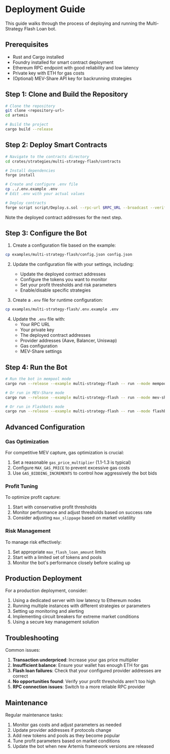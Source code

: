 # Deployment Guide

This guide walks through the process of deploying and running the Multi-Strategy Flash Loan bot.

## Prerequisites

- Rust and Cargo installed
- Foundry installed for smart contract deployment
- Ethereum RPC endpoint with good reliability and low latency
- Private key with ETH for gas costs
- (Optional) MEV-Share API key for backrunning strategies

## Step 1: Clone and Build the Repository

```bash
# Clone the repository
git clone <repository-url>
cd artemis

# Build the project
cargo build --release
```

## Step 2: Deploy Smart Contracts

```bash
# Navigate to the contracts directory
cd crates/strategies/multi-strategy-flash/contracts

# Install dependencies
forge install

# Create and configure .env file
cp ../.env.example .env
# Edit .env with your actual values

# Deploy contracts
forge script script/Deploy.s.sol --rpc-url $RPC_URL --broadcast --verify
```

Note the deployed contract addresses for the next step.

## Step 3: Configure the Bot

1. Create a configuration file based on the example:

```bash
cp examples/multi-strategy-flash/config.json config.json
```

2. Update the configuration file with your settings, including:
   - Update the deployed contract addresses
   - Configure the tokens you want to monitor
   - Set your profit thresholds and risk parameters
   - Enable/disable specific strategies

3. Create a `.env` file for runtime configuration:

```bash
cp examples/multi-strategy-flash/.env.example .env
```

4. Update the `.env` file with:
   - Your RPC URL
   - Your private key
   - The deployed contract addresses
   - Provider addresses (Aave, Balancer, Uniswap)
   - Gas configuration
   - MEV-Share settings

## Step 4: Run the Bot

```bash
# Run the bot in mempool mode
cargo run --release --example multi-strategy-flash -- run --mode mempool --config config.json

# Or run in MEV-Share mode
cargo run --release --example multi-strategy-flash -- run --mode mev-share --config config.json

# Or run in Flashbots mode
cargo run --release --example multi-strategy-flash -- run --mode flashbots --config config.json
```

## Advanced Configuration

### Gas Optimization

For competitive MEV capture, gas optimization is crucial:

1. Set a reasonable `gas_price_multiplier` (1.1-1.3 is typical)
2. Configure `MAX_GAS_PRICE` to prevent excessive gas costs
3. Use `GAS_BIDDING_INCREMENTS` to control how aggressively the bot bids

### Profit Tuning

To optimize profit capture:

1. Start with conservative profit thresholds
2. Monitor performance and adjust thresholds based on success rate
3. Consider adjusting `max_slippage` based on market volatility

### Risk Management

To manage risk effectively:

1. Set appropriate `max_flash_loan_amount` limits
2. Start with a limited set of tokens and pools
3. Monitor the bot's performance closely before scaling up

## Production Deployment

For a production deployment, consider:

1. Using a dedicated server with low latency to Ethereum nodes
2. Running multiple instances with different strategies or parameters
3. Setting up monitoring and alerting
4. Implementing circuit breakers for extreme market conditions
5. Using a secure key management solution

## Troubleshooting

Common issues:

1. **Transaction underpriced**: Increase your gas price multiplier
2. **Insufficient balance**: Ensure your wallet has enough ETH for gas
3. **Flash loan failures**: Check that your configured provider addresses are correct
4. **No opportunities found**: Verify your profit thresholds aren't too high
5. **RPC connection issues**: Switch to a more reliable RPC provider

## Maintenance

Regular maintenance tasks:

1. Monitor gas costs and adjust parameters as needed
2. Update provider addresses if protocols change
3. Add new tokens and pools as they become popular
4. Tune profit parameters based on market conditions
5. Update the bot when new Artemis framework versions are released
